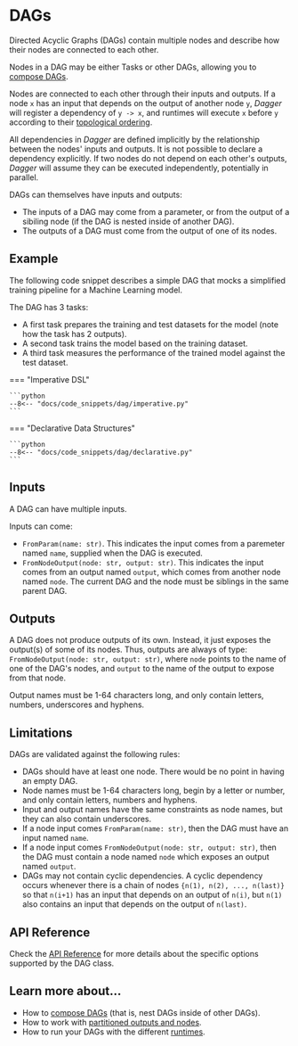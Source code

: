 # DAGs

Directed Acyclic Graphs (DAGs) contain multiple nodes and describe how their nodes are connected to each other.

Nodes in a DAG may be either Tasks or other DAGs, allowing you to [compose DAGs](dag-composition.md).

Nodes are connected to each other through their inputs and outputs. If a node `x` has an input that depends on the output of another node `y`, _Dagger_ will register a dependency of `y -> x`, and runtimes will execute `x` before `y` according to their [topological ordering](https://en.wikipedia.org/wiki/Topological_sorting#:~:text=In%20computer%20science%2C%20a%20topological,before%20v%20in%20the%20ordering.&text=Topological%20sorting%20has%20many%20applications,such%20as%20feedback%20arc%20set.).

All dependencies in _Dagger_ are defined implicitly by the relationship between the nodes' inputs and outputs. It is not possible to declare a dependency explicitly. If two nodes do not depend on each other's outputs, _Dagger_ will assume they can be executed independently, potentially in parallel.

DAGs can themselves have inputs and outputs:

* The inputs of a DAG may come from a parameter, or from the output of a sibiling node (if the DAG is nested inside of another DAG).
* The outputs of a DAG must come from the output of one of its nodes.



## Example

The following code snippet describes a simple DAG that mocks a simplified training pipeline for a Machine Learning model.

The DAG has 3 tasks:

* A first task prepares the training and test datasets for the model (note how the task has 2 outputs).
* A second task trains the model based on the training dataset.
* A third task measures the performance of the trained model against the test dataset.

=== "Imperative DSL"

    ```python
    --8<-- "docs/code_snippets/dag/imperative.py"
    ```

=== "Declarative Data Structures"

    ```python
    --8<-- "docs/code_snippets/dag/declarative.py"
    ```


## Inputs

A DAG can have multiple inputs.

Inputs can come:

* `FromParam(name: str)`. This indicates the input comes from a paremeter named `name`, supplied when the DAG is executed.
* `FromNodeOutput(node: str, output: str)`. This indicates the input comes from an output named `output`, which comes from another node named `node`. The current DAG and the node must be siblings in the same parent DAG.


## Outputs

A DAG does not produce outputs of its own. Instead, it just exposes the output(s) of some of its nodes. Thus, outputs are always of type: `FromNodeOutput(node: str, output: str)`, where `node` points to the name of one of the DAG's nodes, and `output` to the name of the output to expose from that node.

Output names must be 1-64 characters long, and only contain letters, numbers, underscores and hyphens.


## Limitations

DAGs are validated against the following rules:

- DAGs should have at least one node. There would be no point in having an empty DAG.
- Node names must be 1-64 characters long, begin by a letter or number, and only contain letters, numbers and hyphens.
- Input and output names have the same constraints as node names, but they can also contain underscores.
- If a node input comes `FromParam(name: str)`, then the DAG must have an input named `name`.
- If a node input comes `FromNodeOutput(node: str, output: str)`, then the DAG must contain a node named `node` which exposes an output named `output`.
- DAGs may not contain cyclic dependencies. A cyclic dependency occurs whenever there is a chain of nodes `{n(1), n(2), ..., n(last)}` so that `n(i+1)` has an input that depends on an output of `n(i)`, but `n(1)` also contains an input that depends on the output of `n(last)`.



## API Reference

Check the [API Reference](../api/dag.md) for more details about the specific options supported by the DAG class.


## Learn more about...

- How to [compose DAGs](dag-composition.md) (that is, nest DAGs inside of other DAGs).
- How to work with [partitioned outputs and nodes](partitioning.md).
- How to run your DAGs with the different [runtimes](runtimes/alternatives.md).
